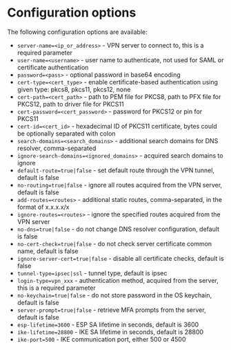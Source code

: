 # Configuration options

The following configuration options are available:

* `server-name=<ip_or_address>` - VPN server to connect to, this is a required parameter
* `user-name=<username>` - user name to authenticate, not used for SAML or certificate authentication
* `password=<pass>` - optional password in base64 encoding
* `cert-type=<cert_type>` - enable certificate-based authentication using given type: pkcs8, pkcs11, pkcs12, none
* `cert-path=<cert_path>` - path to PEM file for PKCS8, path to PFX file for PKCS12, path to driver file for PKCS11
* `cert-password=<cert_password>` - password for PKCS12 or pin for PKCS11
* `cert-id=<cert_id>` - hexadecimal ID of PKCS11 certificate, bytes could be optionally separated with colon
* `search-domains=<search_domains>` - additional search domains for DNS resolver, comma-separated
* `ignore-search-domains=<ignored_domains>` - acquired search domains to ignore
* `default-route=true|false` - set default route through the VPN tunnel, default is false
* `no-routing=true|false` - ignore all routes acquired from the VPN server, default is false
* `add-routes=<routes>` - additional static routes, comma-separated, in the format of x.x.x.x/x
* `ignore-routes=<routes>` - ignore the specified routes acquired from the VPN server
* `no-dns=true|false` - do not change DNS resolver configuration, default is false
* `no-cert-check=true|false` - do not check server certificate common name, default is false
* `ignore-server-cert=true|false` - disable all certificate checks, default is false
* `tunnel-type=ipsec|ssl` - tunnel type, default is ipsec
* `login-type=vpn_xxx` - authentication method, acquired from the server, this is a required parameter
* `no-keychain=true|false` - do not store password in the OS keychain, default is false
* `server-prompt=true|false` - retrieve MFA prompts from the server, default is false
* `esp-lifetime=3600` - ESP SA lifetime in seconds, default is 3600
* `ike-lifetime=28800` - IKE SA lifetime in seconds, default is 28800
* `ike-port=500` - IKE communication port, either 500 or 4500
